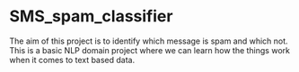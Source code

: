 # SMS_spam_classifier
The aim of this project is to identify which message is spam and which not. This is a basic NLP domain project where we can learn how the things work when it comes to text based data.
